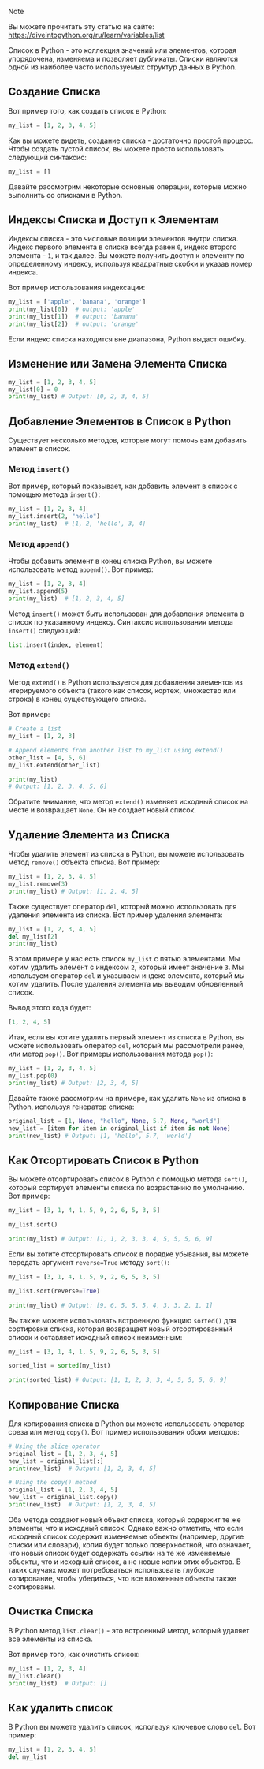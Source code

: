 > [!NOTE]
> Вы можете прочитать эту статью на сайте: https://diveintopython.org/ru/learn/variables/list

Список в Python - это коллекция значений или элементов, которая упорядочена, изменяема и позволяет дубликаты. Списки являются одной из наиболее часто используемых структур данных в Python.

## Создание Списка

Вот пример того, как создать список в Python:

```python
my_list = [1, 2, 3, 4, 5]
```

Как вы можете видеть, создание списка - достаточно простой процесс. Чтобы создать пустой список, вы можете просто использовать следующий синтаксис:

```python
my_list = []
```

Давайте рассмотрим некоторые основные операции, которые можно выполнить со списками в Python.

## Индексы Списка и Доступ к Элементам

Индексы списка - это числовые позиции элементов внутри списка. Индекс первого элемента в списке всегда равен `0`, индекс второго элемента - `1`, и так далее. Вы можете получить доступ к элементу по определенному индексу, используя квадратные скобки и указав номер индекса.

Вот пример использования индексации:

```python
my_list = ['apple', 'banana', 'orange']
print(my_list[0])  # output: 'apple'
print(my_list[1])  # output: 'banana'
print(my_list[2])  # output: 'orange'
```

Если индекс списка находится вне диапазона, Python выдаст ошибку.

## Изменение или Замена Элемента Списка

```python
my_list = [1, 2, 3, 4, 5]
my_list[0] = 0
print(my_list) # Output: [0, 2, 3, 4, 5]
```

## Добавление Элементов в Список в Python

Существует несколько методов, которые могут помочь вам добавить элемент в список.

### Метод `insert()`

Вот пример, который показывает, как добавить элемент в список с помощью метода `insert()`:

```python
my_list = [1, 2, 3, 4]
my_list.insert(2, "hello")
print(my_list)  # [1, 2, 'hello', 3, 4]
```

### Метод `append()`

Чтобы добавить элемент в конец списка Python, вы можете использовать метод `append()`. Вот пример:

```python
my_list = [1, 2, 3, 4]
my_list.append(5)
print(my_list)  # [1, 2, 3, 4, 5]
```

Метод `insert()` может быть использован для добавления элемента в список по указанному индексу. Синтаксис использования метода `insert()` следующий:

```python
list.insert(index, element)
```

### Метод `extend()`

Метод `extend()` в Python используется для добавления элементов из итерируемого объекта (такого как список, кортеж, множество или строка) в конец существующего списка.

Вот пример:

```python
# Create a list
my_list = [1, 2, 3]

# Append elements from another list to my_list using extend()
other_list = [4, 5, 6]
my_list.extend(other_list)

print(my_list)
# Output: [1, 2, 3, 4, 5, 6]
```

Обратите внимание, что метод `extend()` изменяет исходный список на месте и возвращает `None`. Он не создает новый список.

## Удаление Элемента из Списка

Чтобы удалить элемент из списка в Python, вы можете использовать метод `remove()` объекта списка. Вот пример:

```python
my_list = [1, 2, 3, 4, 5]
my_list.remove(3)
print(my_list) # Output: [1, 2, 4, 5]
```

Также существует оператор `del`, который можно использовать для удаления элемента из списка. Вот пример удаления элемента:

```python
my_list = [1, 2, 3, 4, 5]
del my_list[2]
print(my_list)
```

В этом примере у нас есть список `my_list` с пятью элементами. Мы хотим удалить элемент с индексом `2`, который имеет значение `3`. Мы используем оператор `del` и указываем индекс элемента, который мы хотим удалить. После удаления элемента мы выводим обновленный список.

Вывод этого кода будет:

```python
[1, 2, 4, 5]
```

Итак, если вы хотите удалить первый элемент из списка в Python, вы можете использовать оператор `del`, который мы рассмотрели ранее, или метод `pop()`. Вот примеры использования метода `pop()`:

```python
my_list = [1, 2, 3, 4, 5]
my_list.pop(0)
print(my_list) # Output: [2, 3, 4, 5]
```

Давайте также рассмотрим на примере, как удалить `None` из списка в Python, используя генератор списка:

```python
original_list = [1, None, "hello", None, 5.7, None, "world"]
new_list = [item for item in original_list if item is not None]
print(new_list) # Output: [1, 'hello', 5.7, 'world']
```

## Как Отсортировать Список в Python

Вы можете отсортировать список в Python с помощью метода `sort()`, который сортирует элементы списка по возрастанию по умолчанию. Вот пример:

```python
my_list = [3, 1, 4, 1, 5, 9, 2, 6, 5, 3, 5]

my_list.sort()

print(my_list) # Output: [1, 1, 2, 3, 3, 4, 5, 5, 5, 6, 9]
```

Если вы хотите отсортировать список в порядке убывания, вы можете передать аргумент `reverse=True` методу `sort()`:

```python
my_list = [3, 1, 4, 1, 5, 9, 2, 6, 5, 3, 5]

my_list.sort(reverse=True)

print(my_list) # Output: [9, 6, 5, 5, 5, 4, 3, 3, 2, 1, 1]
```

Вы также можете использовать встроенную функцию `sorted()` для сортировки списка, которая возвращает новый отсортированный список и оставляет исходный список неизменным:

```python
my_list = [3, 1, 4, 1, 5, 9, 2, 6, 5, 3, 5]

sorted_list = sorted(my_list)

print(sorted_list) # Output: [1, 1, 2, 3, 3, 4, 5, 5, 5, 6, 9]
```

## Копирование Списка

Для копирования списка в Python вы можете использовать оператор среза или метод `copy()`. Вот пример использования обоих методов:

```python
# Using the slice operator
original_list = [1, 2, 3, 4, 5]
new_list = original_list[:]
print(new_list)  # Output: [1, 2, 3, 4, 5]

# Using the copy() method
original_list = [1, 2, 3, 4, 5]
new_list = original_list.copy()
print(new_list)  # Output: [1, 2, 3, 4, 5]
```

Оба метода создают новый объект списка, который содержит те же элементы, что и исходный список. Однако важно отметить, что если исходный список содержит изменяемые объекты (например, другие списки или словари), копия будет только поверхностной, что означает, что новый список будет содержать ссылки на те же изменяемые объекты, что и исходный список, а не новые копии этих объектов. В таких случаях может потребоваться использовать глубокое копирование, чтобы убедиться, что все вложенные объекты также скопированы.

## Очистка Списка

В Python метод `list.clear()` - это встроенный метод, который удаляет все элементы из списка.

Вот пример того, как очистить список:

```python
my_list = [1, 2, 3, 4]
my_list.clear()
print(my_list)  # Output: []
```

## Как удалить список

В Python вы можете удалить список, используя ключевое слово `del`. Вот пример:

```python
my_list = [1, 2, 3, 4, 5]
del my_list
```
